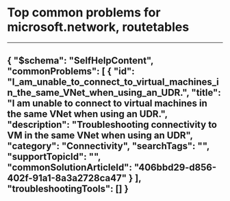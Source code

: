<properties
	pageTitle="Top common problems for microsoft.network, routetables"
	description="Top common problems for microsoft.network, routetables"        
	service="microsoft.network"
	resource="routetables"
	resourceTags=""
	authors="radwiv"
	ms.author="radwiv"
	displayOrder=""
	articleId="a6d4dba5-cbfe-45b3-a8fa-c54ac3a71eee"
	selfHelpType="diagnoseandsolve"
	productPesIds=""
	cloudEnvironments="public"
/>
# Top common problems for microsoft.network, routetables
---
{
    "$schema": "SelfHelpContent",
    "commonProblems": [
        {
            "id": "I_am_unable_to_connect_to_virtual_machines_in_the_same_VNet_when_using_an_UDR.",
            "title": "I am unable to connect to virtual machines in the same VNet when using an UDR.",
            "description": "Troubleshooting connectivity to VM in the same VNet when using an UDR",
            "category": "Connectivity",
            "searchTags": "",
            "supportTopicId": "",
            "commonSolutionArticleId": "406bbd29-d856-402f-91a1-8a3a2728ca47"
        }
    ],
    "troubleshootingTools": []
}
---
